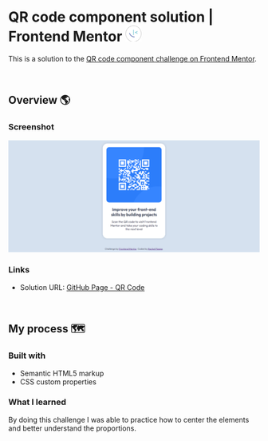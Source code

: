 # QR code component solution | Frontend Mentor ![](img/img-README/favicon-border.png)

This is a solution to the [QR code component challenge on Frontend Mentor](https://www.frontendmentor.io/challenges/qr-code-component-iux_sIO_H).

<br>

## Overview 🌎

### Screenshot

![Screenshot page QR Code](img/img-README/screenshot-page-qr-code.png)

### Links

- Solution URL: [GitHub Page - QR Code](https://rachelpizane.github.io/FM01-QR-Code/)

<br>

## My process 🗺️

### Built with

- Semantic HTML5 markup
- CSS custom properties

### What I learned

By doing this challenge I was able to practice how to center the elements and better understand the proportions.
